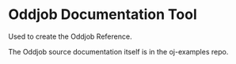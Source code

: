 # Oddjob Documentation Tool

Used to create the Oddjob Reference. 

The Oddjob source documentation itself is
in the oj-examples repo.